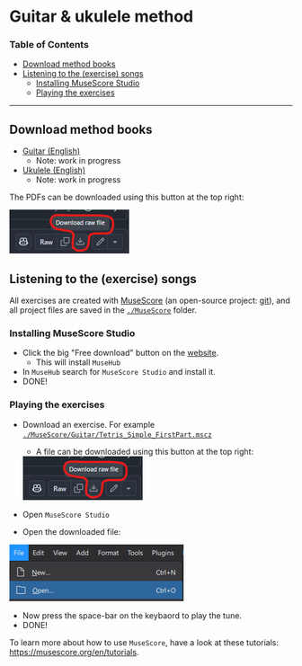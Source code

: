 # Guitar & ukulele method

### Table of Contents  
- [Download method books](#download-method-books)
- [Listening to the (exercise) songs](#listening-to-the-exercise-songs)
    - [Installing MuseScore Studio](#installing-musescore-studio)
    - [Playing the exercises](#playing-the-exercises)

---

## Download method books
- [Guitar (English)](./MethodBooks/GuitarMethod_EN/main.pdf)
    - Note: work in progress
- [Ukulele (English)](./MethodBooks/UkuleleMethod_EN/main.pdf)
    - Note: work in progress

The PDFs can be downloaded using this button at the top right:
    
<img src="Images/GitDownloadFile.png">

## Listening to the (exercise) songs
All exercises are created with [MuseScore](https://musescore.org/en) (an open-source project: [git](https://github.com/musescore/MuseScore)), and all project files are saved in the [`./MuseScore`](./MuseScore/) folder.

### Installing MuseScore Studio
- Click the big "Free download" button on the [website](https://musescore.org/en).
    - This will install `MuseHub`
- In `MuseHub` search for `MuseScore Studio` and install it.
- DONE!

### Playing the exercises

- Download an exercise. For example [`./MuseScore/Guitar/Tetris_Simple_FirstPart.mscz`](./MuseScore/Guitar/Tetris_Simple_FirstPart.mscz)
    - A file can be downloaded using this button at the top right:
    
    <img src="Images/GitDownloadFile.png">

- Open `MuseScore Studio`
- Open the downloaded file:

<img src="Images/MuseScoreOpenProject.png">

- Now press the space-bar on the keybaord to play the tune.
- DONE!

To learn more about how to use `MuseScore`, have a look at these tutorials: https://musescore.org/en/tutorials.